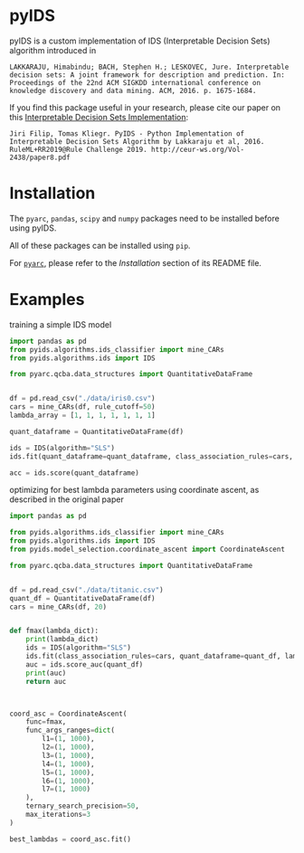 # pyIDS

pyIDS is a custom implementation of IDS (Interpretable Decision Sets) algorithm introduced in

```LAKKARAJU, Himabindu; BACH, Stephen H.; LESKOVEC, Jure. Interpretable decision sets: A joint framework for description and prediction. In: Proceedings of the 22nd ACM SIGKDD international conference on knowledge discovery and data mining. ACM, 2016. p. 1675-1684.```

If you find this package useful in your research, please cite our paper on this [Interpretable Decision Sets Implementation](https://nb.vse.cz/~klit01/papers/RuleML_Challenge_IDS.pdf):

    Jiri Filip, Tomas Kliegr. PyIDS - Python Implementation of Interpretable Decision Sets Algorithm by Lakkaraju et al, 2016. RuleML+RR2019@Rule Challenge 2019. http://ceur-ws.org/Vol-2438/paper8.pdf


# Installation

The `pyarc`, `pandas`, `scipy` and `numpy` packages need to be installed before using pyIDS.

All of these packages can be installed using `pip`.

For [`pyarc`](https://github.com/jirifilip/pyARC), please refer to the *Installation* section of its README file.

# Examples

training a simple IDS model

```python
import pandas as pd
from pyids.algorithms.ids_classifier import mine_CARs
from pyids.algorithms.ids import IDS

from pyarc.qcba.data_structures import QuantitativeDataFrame


df = pd.read_csv("./data/iris0.csv")
cars = mine_CARs(df, rule_cutoff=50)
lambda_array = [1, 1, 1, 1, 1, 1, 1]

quant_dataframe = QuantitativeDataFrame(df)

ids = IDS(algorithm="SLS")
ids.fit(quant_dataframe=quant_dataframe, class_association_rules=cars, lambda_array=lambda_array)

acc = ids.score(quant_dataframe)
```

optimizing for best lambda parameters using coordinate ascent, as described in the original paper

```python
import pandas as pd

from pyids.algorithms.ids_classifier import mine_CARs
from pyids.algorithms.ids import IDS
from pyids.model_selection.coordinate_ascent import CoordinateAscent

from pyarc.qcba.data_structures import QuantitativeDataFrame


df = pd.read_csv("./data/titanic.csv")
quant_df = QuantitativeDataFrame(df)
cars = mine_CARs(df, 20)


def fmax(lambda_dict):
    print(lambda_dict)
    ids = IDS(algorithm="SLS")
    ids.fit(class_association_rules=cars, quant_dataframe=quant_df, lambda_array=list(lambda_dict.values()))
    auc = ids.score_auc(quant_df)
    print(auc)
    return auc



coord_asc = CoordinateAscent(
    func=fmax,
    func_args_ranges=dict(
        l1=(1, 1000),
        l2=(1, 1000),
        l3=(1, 1000),
        l4=(1, 1000),
        l5=(1, 1000),
        l6=(1, 1000),
        l7=(1, 1000)
    ),
    ternary_search_precision=50,
    max_iterations=3
)

best_lambdas = coord_asc.fit()
```

